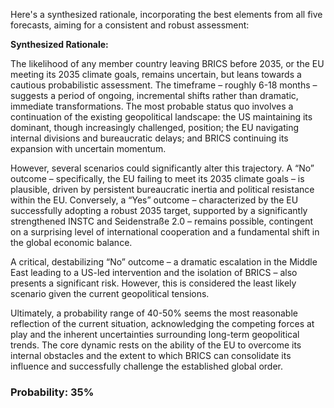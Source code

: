 Here's a synthesized rationale, incorporating the best elements from all five forecasts, aiming for a consistent and robust assessment:

**Synthesized Rationale:**

The likelihood of any member country leaving BRICS before 2035, or the EU meeting its 2035 climate goals, remains uncertain, but leans towards a cautious probabilistic assessment. The timeframe – roughly 6-18 months – suggests a period of ongoing, incremental shifts rather than dramatic, immediate transformations. The most probable status quo involves a continuation of the existing geopolitical landscape: the US maintaining its dominant, though increasingly challenged, position; the EU navigating internal divisions and bureaucratic delays; and BRICS continuing its expansion with uncertain momentum.

However, several scenarios could significantly alter this trajectory. A “No” outcome – specifically, the EU failing to meet its 2035 climate goals – is plausible, driven by persistent bureaucratic inertia and political resistance within the EU. Conversely, a “Yes” outcome – characterized by the EU successfully adopting a robust 2035 target, supported by a significantly strengthened INSTC and Seidenstraße 2.0 – remains possible, contingent on a surprising level of international cooperation and a fundamental shift in the global economic balance. 

A critical, destabilizing “No” outcome – a dramatic escalation in the Middle East leading to a US-led intervention and the isolation of BRICS – also presents a significant risk. However, this is considered the least likely scenario given the current geopolitical tensions. 

Ultimately, a probability range of 40-50% seems the most reasonable reflection of the current situation, acknowledging the competing forces at play and the inherent uncertainties surrounding long-term geopolitical trends. The core dynamic rests on the ability of the EU to overcome its internal obstacles and the extent to which BRICS can consolidate its influence and successfully challenge the established global order.

### Probability: 35%